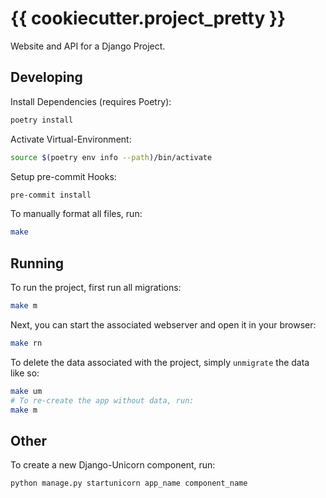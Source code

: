 # {{ cookiecutter.project_pretty }}

Website and API for a Django Project.

## Developing

Install Dependencies (requires Poetry):

```bash
poetry install
```

Activate Virtual-Environment:

```bash
source $(poetry env info --path)/bin/activate
```

Setup pre-commit Hooks:

```bash
pre-commit install
```

To manually format all files, run:

```bash
make
```

## Running

To run the project, first run all migrations:

```bash
make m
```

Next, you can start the associated webserver and open it in your browser:

```bash
make rn
```

To delete the data associated with the project, simply `unmigrate` the data like so:

```bash
make um
# To re-create the app without data, run:
make m
```

## Other

To create a new Django-Unicorn component, run:

```bash
python manage.py startunicorn app_name component_name
```
